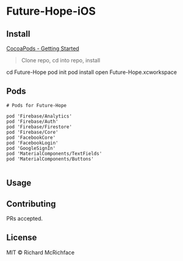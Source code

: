 # Future-Hope-iOS


## Install


[CocoaPods - Getting Started](https://guides.cocoapods.org/using/getting-started.html)



>  Clone repo, cd into repo, install

cd Future-Hope
pod init
pod install
open Future-Hope.xcworkspace


## Pods
```
# Pods for Future-Hope

pod 'Firebase/Analytics'
pod 'Firebase/Auth'
pod 'Firebase/Firestore'
pod 'Firebase/Core'
pod 'FacebookCore'
pod 'FacebookLogin'
pod 'GoogleSignIn'
pod 'MaterialComponents/TextFields'
pod 'MaterialComponents/Buttons'


```


## Usage


## Contributing



PRs accepted.

## License

MIT © Richard McRichface


